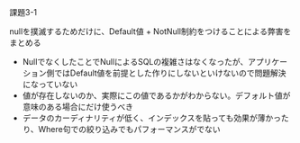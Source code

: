 課題3-1

nullを撲滅するためだけに、Default値 + NotNull制約をつけることによる弊害をまとめる
- NullでなくしたことでNullによるSQLの複雑さはなくなったが、アプリケーション側ではDefault値を前提とした作りにしないといけないので問題解決になっていない
- 値が存在しないのか、実際にこの値であるかがわからない。デフォルト値が意味のある場合にだけ使うべき
- データのカーディナリティが低く、インデックスを貼っても効果が薄かったり、Where句での絞り込みでもパフォーマンスがでない

